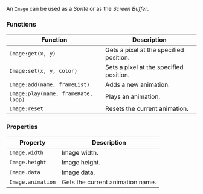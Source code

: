 An `Image` can be used as a _Sprite_ or as the _Screen Buffer_.

### Functions
|Function|Description|
---|---
`Image:get(x, y)` | Gets a pixel at the specified position.
`Image:set(x, y, color)` | Sets a pixel at the specified position.
`Image:add(name, frameList)` | Adds a new animation.
`Image:play(name, frameRate, loop)` | Plays an animation.
`Image:reset` | Resets the current animation.

### Properties
|Property|Description|
---|---
`Image.width` | Image width.
`Image.height` | Image height.
`Image.data` | Image data.
`Image.animation` | Gets the current animation name.
